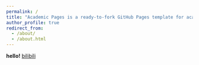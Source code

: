```yaml
---
permalink: /
title: "Academic Pages is a ready-to-fork GitHub Pages template for academic personal websites"
author_profile: true
redirect_from: 
  - /about/
  - /about.html
---
```


**hello!**
[bilibili](https://space.bilibili.com/1330332851?spm_id_from=333.1007.0.0)

